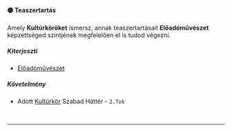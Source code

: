 #### 🟣 Teaszertartás

Amely **Kultúrköröket** ismersz, annak teaszertartásait **Előadóművészet** képzettséged szintjének megfelelően el is tudod végezni.
##### Kiterjeszti
- [Előadóművészet](../kepzettsegek/eloadomuveszet.md)

##### Követelmény
- Adott [Kultúrkör](kulturkor.md) Szabad Háttér - `2.fok`

<br />

---
